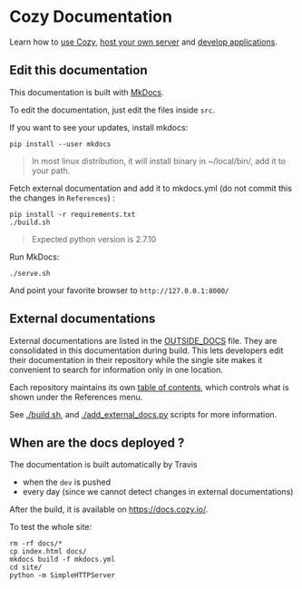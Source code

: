 # Cozy Documentation

Learn how to [use Cozy](https://docs.cozy.io/en/use), [host your own server](https://docs.cozy.io/en/install/) and [develop applications](https://docs.cozy.io/en/dev/).

## Edit this documentation

This documentation is built with [MkDocs](http://www.mkdocs.org).

To edit the documentation, just edit the files inside `src`.

If you want to see your updates, install mkdocs:

```shell
pip install --user mkdocs
```
> In most linux distribution, it will install binary in ~/local/bin/, add it to your path.

Fetch external documentation and add it to mkdocs.yml (do not commit this the changes in `References`) :

```
pip install -r requirements.txt
./build.sh
```
> Expected python version is 2.7.10

Run MkDocs:

```shell
./serve.sh
```

And point your favorite browser to `http://127.0.0.1:8000/`

## External documentations

External documentations are listed in the [OUTSIDE_DOCS](./OUTSIDE_DOCS) file. They are consolidated in this documentation during build.
This lets developers edit their documentation in their repository while the single site makes it convenient
to search for information only in one location.

Each repository maintains its own [table of contents](https://github.com/cozy/cozy-doctypes/blob/master/toc.yml),
which controls what is shown under the References menu.

See [./build.sh](./build.sh), and [./add_external_docs.py](./add_external_docs.py) scripts for more information.

## When are the docs deployed ?

The documentation is built automatically by Travis

* when the `dev` is pushed
* every day (since we cannot detect changes in external documentations)

After the build, it is available on https://docs.cozy.io/.


To test the whole site:

```shell
rm -rf docs/*
cp index.html docs/
mkdocs build -f mkdocs.yml
cd site/
python -m SimpleHTTPServer
```
